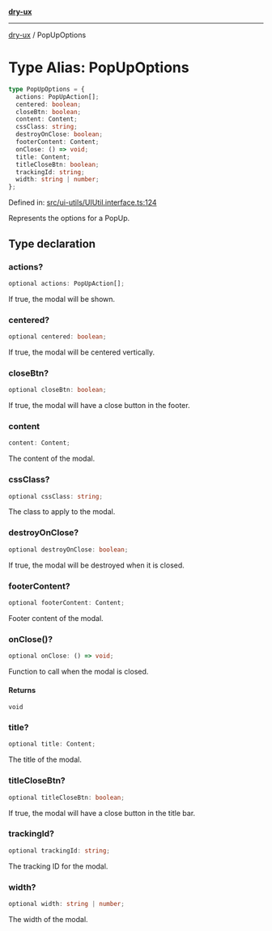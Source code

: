 [**dry-ux**](../README.md)

***

[dry-ux](../README.md) / PopUpOptions

# Type Alias: PopUpOptions

```ts
type PopUpOptions = {
  actions: PopUpAction[];
  centered: boolean;
  closeBtn: boolean;
  content: Content;
  cssClass: string;
  destroyOnClose: boolean;
  footerContent: Content;
  onClose: () => void;
  title: Content;
  titleCloseBtn: boolean;
  trackingId: string;
  width: string | number;
};
```

Defined in: [src/ui-utils/UIUtil.interface.ts:124](https://github.com/navedr/dry-ux/blob/709faf84d0a46bbe07884742afd585685ac19a7a/src/ui-utils/UIUtil.interface.ts#L124)

Represents the options for a PopUp.

## Type declaration

### actions?

```ts
optional actions: PopUpAction[];
```

If true, the modal will be shown.

### centered?

```ts
optional centered: boolean;
```

If true, the modal will be centered vertically.

### closeBtn?

```ts
optional closeBtn: boolean;
```

If true, the modal will have a close button in the footer.

### content

```ts
content: Content;
```

The content of the modal.

### cssClass?

```ts
optional cssClass: string;
```

The class to apply to the modal.

### destroyOnClose?

```ts
optional destroyOnClose: boolean;
```

If true, the modal will be destroyed when it is closed.

### footerContent?

```ts
optional footerContent: Content;
```

Footer content of the modal.

### onClose()?

```ts
optional onClose: () => void;
```

Function to call when the modal is closed.

#### Returns

`void`

### title?

```ts
optional title: Content;
```

The title of the modal.

### titleCloseBtn?

```ts
optional titleCloseBtn: boolean;
```

If true, the modal will have a close button in the title bar.

### trackingId?

```ts
optional trackingId: string;
```

The tracking ID for the modal.

### width?

```ts
optional width: string | number;
```

The width of the modal.
